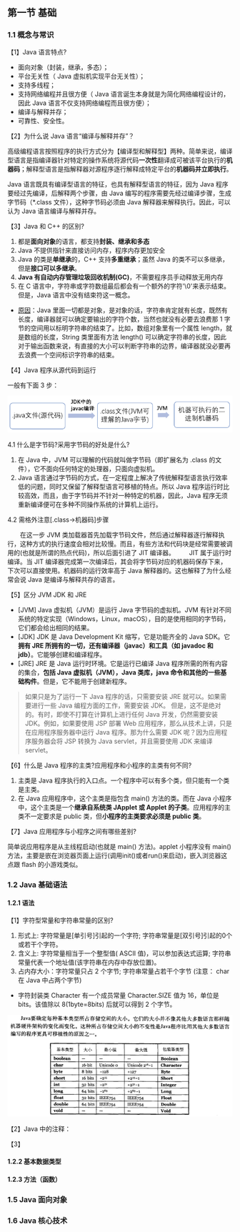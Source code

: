 ## 第一节 基础

### 1.1 概念与常识

【1】Java 语言特点?

* 面向对象（封装，继承，多态）；
* 平台无关性（ Java 虚拟机实现平台无关性）；
* 支持多线程；
* 支持网络编程并且很方便（ Java 语言诞生本身就是为简化网络编程设计的，因此 Java 语言不仅支持网络编程而且很方便）；
* 编译与解释并存；
* 可靠性、安全性。

【2】为什么说 Java 语言“编译与解释并存”？

高级编程语言按照程序的执行方式分为【编译型和解释型】两种。简单来说，编译型语言是指编译器针对特定的操作系统将源代码**一次性**翻译成可被该平台执行的**机器码**；解释型语言是指解释器对源程序逐行解释成特定平台的**机器码并立即执行**。

Java 语言既具有编译型语言的特征，也具有解释型语言的特征，因为 Java 程序要经过先编译，后解释两个步骤，由 Java 编写的程序需要先经过编译步骤，生成字节码（*.class 文件），这种字节码必须由 Java 解释器来解释执行。因此，可以认为 Java 语言编译与解释并存。

【3】Java 和 C++ 的区别?

1. 都是**面向对象**的语言，都支持**封装、继承和多态**
2. Java 不提供指针来直接访问内存，程序内存更加安全
3. Java 的类是**单继承**的，C++ 支持**多重继承**；虽然 Java 的类不可以多继承，但是**接口可以多继承**。
4. **Java 有自动内存管理垃圾回收机制(GC)**，不需要程序员手动释放无用内存
5. 在 C 语言中，字符串或字符数组最后都会有一个额外的字符'\0'来表示结束。但是，Java 语言中没有结束符这一概念。
  * [原因](https://blog.csdn.net/sszgg2006/article/details/49148189)：Java 里面一切都是对象，是对象的话，字符串肯定就有长度，既然有长度，编译器就可以确定要输出的字符个数，当然也就没有必要去浪费那 1 字节的空间用以标明字符串的结束了。比如，数组对象里有一个属性 length，就是数组的长度，String 类里面有方法 length() 可以确定字符串的长度，因此对于输出函数来说，有直接的大小可以判断字符串的边界，编译器就没必要再去浪费一个空间标识字符串的结束。
  
【4】Java 程序从源代码到运行 

一般有下面 3 步：

![](/chapter4/img4/01-Java-run.png)

4.1 什么是字节码?采用字节码的好处是什么?

1) 在 Java 中，JVM 可以理解的代码就叫做字节码（即扩展名为 .class 的文件），它不面向任何特定的处理器，只面向虚拟机。
2) Java 语言通过字节码的方式，在一定程度上解决了传统解释型语言执行效率低的问题，同时又保留了解释型语言可移植的特点。所以 Java 程序运行时比较高效，而且，由于字节码并不针对一种特定的机器，因此，Java 程序无须重新编译便可在多种不同操作系统的计算机上运行。

4.2 需格外注意[.class->机器码]步骤

&emsp;&emsp;在这一步 JVM 类加载器首先加载字节码文件，然后通过解释器逐行解释执行，这种方式的执行速度会相对比较慢。而且，有些方法和代码块是经常需要被调用的(也就是所谓的热点代码)，所以后面引进了 JIT 编译器。
&emsp;&emsp;JIT 属于运行时编译。当 JIT 编译器完成第一次编译后，其会将字节码对应的机器码保存下来，下次可以直接使用。机器码的运行效率高于 Java 解释器的。这也解释了为什么经常会说 Java 是编译与解释共存的语言。

【5】区分 JVM JDK 和 JRE

* [JVM] Java 虚拟机（JVM）是运行 Java 字节码的虚拟机。JVM 有针对不同系统的特定实现（Windows，Linux，macOS），目的是使用相同的字节码，它们都会给出相同的结果。
* [JDK] JDK 是 Java Development Kit 缩写，它是功能齐全的 Java SDK。它**拥有 JRE 所拥有的一切，还有编译器（javac）和工具（如 javadoc 和 jdb）**。它能够创建和编译程序。
* [JRE] JRE 是 Java 运行时环境。它是运行已编译 Java 程序所需的所有内容的集合，**包括 Java 虚拟机（JVM），Java 类库，java 命令和其他的一些基础构件**。但是，它不能用于创建新程序。

> 如果只是为了运行一下 Java 程序的话，只需要安装 JRE 就可以。如果需要进行一些 Java 编程方面的工作，需要安装 JDK。
> 但是，这不是绝对的。有时，即使不打算在计算机上进行任何 Java 开发，仍然需要安装 JDK。例如，如果要使用 JSP 部署 Web 应用程序，那么从技术上讲，只是在应用程序服务器中运行 Java 程序。那为什么需要 JDK 呢？因为应用程序服务器会将 JSP 转换为 Java servlet，并且需要使用 JDK 来编译 servlet。

【6】什么是 Java 程序的主类?应用程序和小程序的主类有何不同?

1) 主类是 Java 程序执行的入口点。一个程序中可以有多个类，但只能有一个类是主类。
2) 在 Java 应用程序中，这个主类是指包含 main() 方法的类。而在 Java 小程序中，这个主类是一个**继承自系统类 JApplet 或 Applet 的子类**。应用程序的主类不一定要求是 public 类，但**小程序的主类要求必须是 public 类**。

【7】Java 应用程序与小程序之间有哪些差别?

简单说应用程序是从主线程启动(也就是 main() 方法)。applet 小程序没有 main() 方法，主要是嵌在浏览器页面上运行(调用init()或者run()来启动)，嵌入浏览器这点跟 flash 的小游戏类似。

### 1.2 Java 基础语法

#### 1.2.1 语法

【1】字符型常量和字符串常量的区别?

1. 形式上: 字符常量是[单引号]引起的一个字符; 字符串常量是[双引号]引起的0个或若干个字符。
2. 含义上: 字符常量相当于一个整型值( ASCII 值)，可以参加表达式运算; 字符串常量代表一个地址值(该字符串在内存中存放位置)。
3. 占内存大小：字符常量只占 2 个字节; 字符串常量占若干个字节 (注意： char 在 Java 中占两个字节)
  * 字符封装类 Character 有一个成员常量 Character.SIZE 值为 16，单位是 bits。该值除以 8(1byte=8bits) 后就可以得到 2 个字节。
  
![](/chapter4/img4/02-java-size.jpg)
  
【2】Java 中的注释：


【3】




#### 1.2.2 基本数据类型


#### 1.2.3 方法（函数）


### 1.5 Java 面向对象



### 1.6 Java 核心技术










